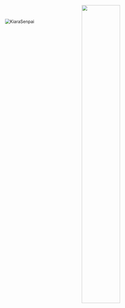   </a> 
<br>
<br>
<a href="api.lanyard.rest/v1/users/853511872971276288">
        <img width="50%" align="right" src="https://lanyard-profile-readme.vercel.app/api/853511872971276288?idleMessage=%22May%20The%20Code%20Be%20With%20you%22&borderRadius=25px" />
    </a>
</p>
&nbsp;

<p align="left"> <img src="https://komarev.com/ghpvc/?username=kiarasenpai&style=for-the-badge&label=PROFILE+VIEWS" alt="KiaraSenpai" /> </p>

